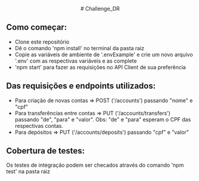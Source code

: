 <p align="center"># Challenge_DR</p>

## Como começar:
- Clone este repositório
- Dê o comando 'npm install' no terminal da pasta raiz
- Copie as variáveis de ambiente de '.envExample' e crie um novo arquivo '.env' com as respectivas variáveis e as complete
- 'npm start' para fazer as requisições no API Client de sua preferência

## Das requisições e endpoints utilizados:
- Para criação de novas contas => POST ('/accounts') passando "nome" e "cpf"
- Para transferências entre contas => PUT ('/accounts/transfers') passando "de", "para" e "valor". Obs: "de" e "para" esperam o CPF das respectivas contas.
- Para depósitos => PUT ('/accounts/deposits') passando "cpf" e "valor"

## Cobertura de testes:
Os testes de integração podem ser checados através do comando 'npm test' na pasta raiz


